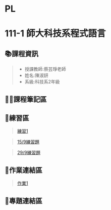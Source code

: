 # PL
# 111-1 師大科技系程式語言
## 📚課程資訊
> * 授課教師:蔡芸琤老師
> * 姓名:陳淑鈃
> * 系級:科技系2年級
## 🙋‍♀️課程筆記區


## 📝練習區
>[練習1](http://localhost:8888/notebooks/Desktop/PL/Python_01.ipynb)


>[15/9練習題](http://localhost:8888/notebooks/Desktop/PL/15.9exercise1.ipynb)


>[29/9練習題](http://localhost:8888/notebooks/Desktop/PL/29.9%20exercise.ipynb)



## 📔作業連結區
>[作業1](http://localhost:8888/notebooks/Desktop/PL/HW1.ipynb)



## 🤯專題連結區
